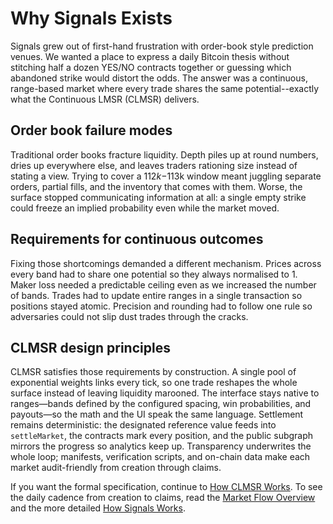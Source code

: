 # Why Signals Exists

Signals grew out of first-hand frustration with order-book style prediction venues. We wanted a place to express a daily Bitcoin thesis without stitching half a dozen YES/NO contracts together or guessing which abandoned strike would distort the odds. The answer was a continuous, range-based market where every trade shares the same potential--exactly what the Continuous LMSR (CLMSR) delivers.

## Order book failure modes

Traditional order books fracture liquidity. Depth piles up at round numbers, dries up everywhere else, and leaves traders rationing size instead of stating a view. Trying to cover a $112k-$113k window meant juggling separate orders, partial fills, and the inventory that comes with them. Worse, the surface stopped communicating information at all: a single empty strike could freeze an implied probability even while the market moved.

## Requirements for continuous outcomes

Fixing those shortcomings demanded a different mechanism. Prices across every band had to share one potential so they always normalised to 1. Maker loss needed a predictable ceiling even as we increased the number of bands. Trades had to update entire ranges in a single transaction so positions stayed atomic. Precision and rounding had to follow one rule so adversaries could not slip dust trades through the cracks.

## CLMSR design principles

CLMSR satisfies those requirements by construction. A single pool of exponential weights links every tick, so one trade reshapes the whole surface instead of leaving liquidity marooned. The interface stays native to ranges—bands defined by the configured spacing, win probabilities, and payouts—so the math and the UI speak the same language. Settlement remains deterministic: the designated reference value feeds into `settleMarket`, the contracts mark every position, and the public subgraph mirrors the progress so analytics keep up. Transparency underwrites the whole loop; manifests, verification scripts, and on-chain data make each market audit-friendly from creation through claims.

If you want the formal specification, continue to [How CLMSR Works](../mechanism/overview.md). To see the daily cadence from creation to claims, read the [Market Flow Overview](./market-flow-overview.md) and the more detailed [How Signals Works](./how-it-works.md).
